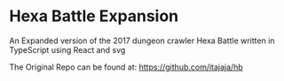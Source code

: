 # Hexa Battle Expansion

An Expanded version of the 2017 dungeon crawler Hexa Battle written in TypeScript using React and svg

The Original Repo can be found at: https://github.com/itajaja/hb
